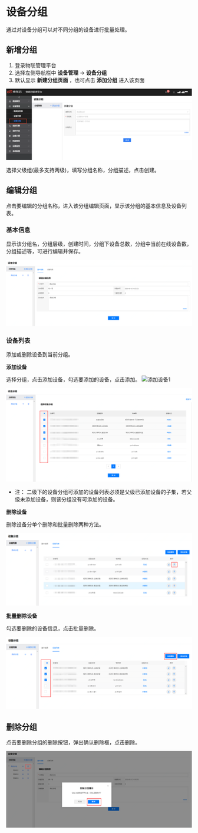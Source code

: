 # 设备分组

通过对设备分组可以对不同分组的设备进行批量处理。

## 新增分组

1. 登录物联管理平台
2. 选择左侧导航栏中 **设备管理** -> **设备分组**
3. 默认显示 **新建分组页面** ，也可点击 **添加分组** 进入该页面

![新建分组](../../../../../image/IoT/Device-Access/Device-Manager/Device-Grouping/Create-Device-Group.png)

选择父级组(最多支持两级)，填写分组名称，分组描述，点击创建。

## 编辑分组

点击要编辑的分组名称，进入该分组编辑页面，显示该分组的基本信息及设备列表。

### 基本信息

显示该分组名，分组层级，创建时间，分组下设备总数，分组中当前在线设备数，分组描述等，可进行编辑并保存。

![编辑分组](../../../../../image/IoT/Device-Access/Device-Manager/Device-Grouping/Edit-Device-Group.png)

### 设备列表

添加或删除设备到当前分组。

**添加设备**

选择分组，点击添加设备，勾选要添加的设备，点击添加。
![添加设备1](../../../../../image/IoT/Device-Access/Device-Manager/Device-Grouping/Device-Group-Add-Device.png)

![添加设备2](../../../../../image/IoT/Device-Access/Device-Manager/Device-Grouping/Device-Group-Add-Device2.png)

- 注： 二级下的设备分组可添加的设备列表必须是父级已添加设备的子集，若父级未添加设备，则该分组没有可添加的设备。

**删除设备**

删除设备分单个删除和批量删除两种方法。

![删除设备](../../../../../image/IoT/Device-Access/Device-Manager/Device-Grouping/Device-Group-Delete-Device2.png)

**批量删除设备**

勾选要删除的设备信息，点击批量删除。

![批量删除设备](../../../../../image/IoT/Device-Access/Device-Manager/Device-Grouping/Device-Group-Delete-Device1.png)

## 删除分组

点击要删除分组的删除按钮，弹出确认删除框，点击删除。

![删除分组](../../../../../image/IoT/Device-Access/Device-Manager/Device-Grouping/Delete-Device-Group.png)